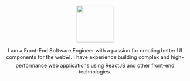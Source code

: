 



<p align="center"><img src="https://exm-portofolio.vercel.app/images/exm-logo.svg" width="100"/></p>



<p align="center">I am a Front-End Software Engineer with a passion for creating better UI components for the web💻. I have experience building complex and high-performance web applications using ReactJS and other front-end technologies.</p>














